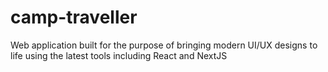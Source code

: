 # camp-traveller
Web application built for the purpose of bringing modern UI/UX designs to life using the latest tools including React and NextJS
